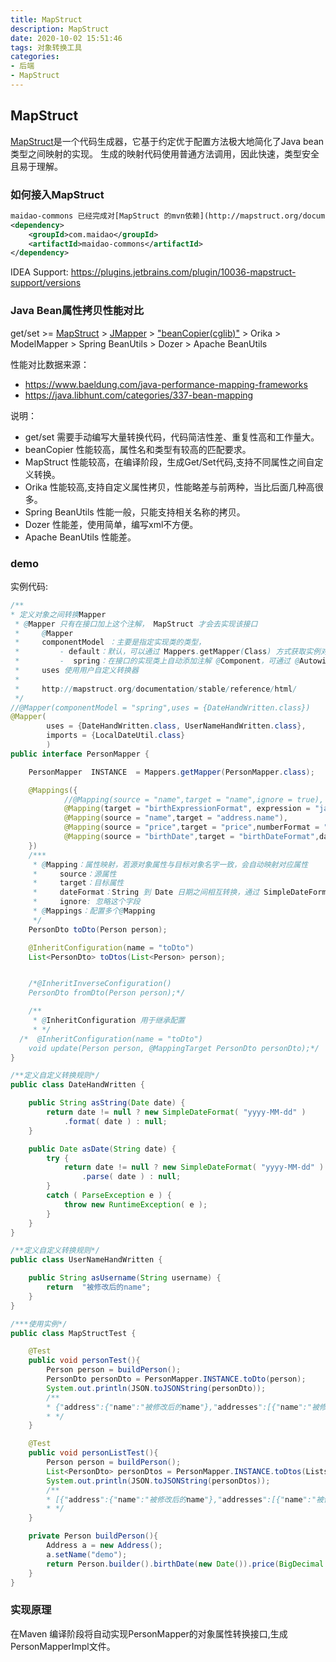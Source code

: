 ```yaml
---
title: MapStruct
description: MapStruct
date: 2020-10-02 15:51:46
tags: 对象转换工具
categories:
- 后端
- MapStruct
---
```



## MapStruct
[MapStruct](http://mapstruct.org/)是一个代码生成器，它基于约定优于配置方法极大地简化了Java bean类型之间映射的实现。
生成的映射代码使用普通方法调用，因此快速，类型安全且易于理解。

### 如何接入MapStruct

```xml
maidao-commons 已经完成对[MapStruct 的mvn依赖](http://mapstruct.org/documentation/installation/)，并解决了与swagger2的兼容问题。
<dependency>
    <groupId>com.maidao</groupId>
    <artifactId>maidao-commons</artifactId>
</dependency>
```

IDEA Support: https://plugins.jetbrains.com/plugin/10036-mapstruct-support/versions


### Java Bean属性拷贝性能对比

get/set >= [MapStruct](http://mapstruct.org/) > [JMapper](https://jmapper-framework.github.io/jmapper-core/)  >  ["beanCopier(cglib)"](https://github.com/cglib/cglib/blob/master/cglib/src/main/java/net/sf/cglib/beans/BeanCopier.java) > Orika > ModelMapper > Spring BeanUtils > Dozer > Apache BeanUtils
  
性能对比数据来源：
 - https://www.baeldung.com/java-performance-mapping-frameworks
 - https://java.libhunt.com/categories/337-bean-mapping
 
说明：
- get/set 需要手动编写大量转换代码，代码简洁性差、重复性高和工作量大。
- beanCopier 性能较高，属性名和类型有较高的匹配要求。
- MapStruct 性能较高，在编译阶段，生成Get/Set代码,支持不同属性之间自定义转换。
- Orika 性能较高,支持自定义属性拷贝，性能略差与前两种，当比后面几种高很多。
- Spring BeanUtils 性能一般，只能支持相关名称的拷贝。
- Dozer 性能差，使用简单，编写xml不方便。
- Apache BeanUtils 性能差。
    
### demo

实例代码:
```java
/**
* 定义对象之间转换Mapper
 * @Mapper 只有在接口加上这个注解， MapStruct 才会去实现该接口
 *     @Mapper
 *     componentModel ：主要是指定实现类的类型，
 *         - default：默认，可以通过 Mappers.getMapper(Class) 方式获取实例对象
 *         -  spring：在接口的实现类上自动添加注解 @Component，可通过 @Autowired 方式注入
 *     uses 使用用户自定义转换器
 *
 *     http://mapstruct.org/documentation/stable/reference/html/
 */
//@Mapper(componentModel = "spring",uses = {DateHandWritten.class})
@Mapper(
        uses = {DateHandWritten.class, UserNameHandWritten.class},
        imports = {LocalDateUtil.class}
        )
public interface PersonMapper {

    PersonMapper  INSTANCE  = Mappers.getMapper(PersonMapper.class);

    @Mappings({
            //@Mapping(source = "name",target = "name",ignore = true),
            @Mapping(target = "birthExpressionFormat", expression = "java(LocalDateUtil.getDateNow().toString())"),
            @Mapping(source = "name",target = "address.name"),
            @Mapping(source = "price",target = "price",numberFormat = "#.00"),
            @Mapping(source = "birthDate",target = "birthDateFormat",dateFormat = "yyyy-MM-dd HH:mm:ss")
    })
    /***
     * @Mapping：属性映射，若源对象属性与目标对象名字一致，会自动映射对应属性
     *     source：源属性
     *     target：目标属性
     *     dateFormat：String 到 Date 日期之间相互转换，通过 SimpleDateFormat，该值为 SimpleDateFormat              的日期格式
     *     ignore: 忽略这个字段
     * @Mappings：配置多个@Mapping
     */
    PersonDto toDto(Person person);

    @InheritConfiguration(name = "toDto")
    List<PersonDto> toDtos(List<Person> person);


    /*@InheritInverseConfiguration()
    PersonDto fromDto(Person person);*/

    /**
     * @InheritConfiguration 用于继承配置
     * */
  /*  @InheritConfiguration(name = "toDto")
    void update(Person person, @MappingTarget PersonDto personDto);*/
}

/**定义自定义转换规则*/
public class DateHandWritten {

    public String asString(Date date) {
        return date != null ? new SimpleDateFormat( "yyyy-MM-dd" )
            .format( date ) : null;
    }

    public Date asDate(String date) {
        try {
            return date != null ? new SimpleDateFormat( "yyyy-MM-dd" )
                .parse( date ) : null;
        }
        catch ( ParseException e ) {
            throw new RuntimeException( e );
        }
    }
}

/**定义自定义转换规则*/
public class UserNameHandWritten {

    public String asUsername(String username) {
        return  "被修改后的name";
    } 
}

/***使用实例*/
public class MapStructTest {

    @Test
    public void personTest(){
        Person person = buildPerson();
        PersonDto personDto = PersonMapper.INSTANCE.toDto(person);
        System.out.println(JSON.toJSONString(personDto));
        /**
        * {"address":{"name":"被修改后的name"},"addresses":[{"name":"被修改后的name"}],"age":0,"birthDate":1555573411245,"birthDateFormat":"2019-04-18","birthExpressionFormat":"Thu Apr 18 15:43:31 CST 2019","name":"被修改后的name","price":"2.35"}
        * */
    }

    @Test
    public void personListTest(){
        Person person = buildPerson();
        List<PersonDto> personDtos = PersonMapper.INSTANCE.toDtos(Lists.newArrayList(person));
        System.out.println(JSON.toJSONString(personDtos));
        /**
        * [{"address":{"name":"被修改后的name"},"addresses":[{"name":"被修改后的name"}],"age":0,"birthDate":1555573439123,"birthDateFormat":"2019-04-18","birthExpressionFormat":"Thu Apr 18 15:43:59 CST 2019","name":"被修改后的name","price":"2.35"}]
        * */
    }

    private Person buildPerson(){
        Address a = new Address();
        a.setName("demo");
        return Person.builder().birthDate(new Date()).price(BigDecimal.valueOf(2.347)).name("中国人").addresses(Lists.newArrayList(a)).build();
    }
}

```
### 实现原理
在Maven 编译阶段将自动实现PersonMapper的对象属性转换接口,生成PersonMapperImpl文件。